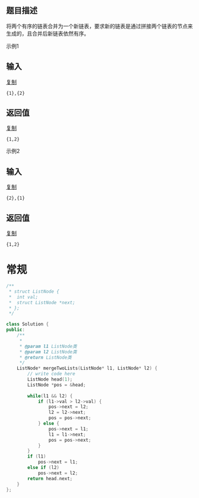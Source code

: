 ## 题目描述

将两个有序的链表合并为一个新链表，要求新的链表是通过拼接两个链表的节点来生成的，且合并后新链表依然有序。

示例1

## 输入

[复制](javascript:void(0);)

```
{1},{2}
```

## 返回值

[复制](javascript:void(0);)

```
{1,2}
```

示例2

## 输入

[复制](javascript:void(0);)

```
{2},{1}
```

## 返回值

[复制](javascript:void(0);)

```
{1,2}
```



# 常规

```c++
/**
 * struct ListNode {
 *	int val;
 *	struct ListNode *next;
 * };
 */

class Solution {
public:
    /**
     * 
     * @param l1 ListNode类 
     * @param l2 ListNode类 
     * @return ListNode类
     */
    ListNode* mergeTwoLists(ListNode* l1, ListNode* l2) {
        // write code here
        ListNode head(1);
        ListNode *pos = &head;
        
        while(l1 && l2) {
            if (l1->val > l2->val) {
                pos->next = l2;
                l2 = l2->next;
                pos = pos->next;
            } else {
                pos->next = l1;
                l1 = l1->next;
                pos = pos->next;
            }
        }
        if (l1)
            pos->next = l1;
        else if (l2)
            pos->next = l2;
        return head.next;
    }
};
```

